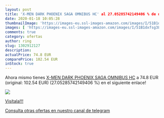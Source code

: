 ```yaml
---
layout: post
title: 'X-MEN DARK PHOENIX SAGA OMNIBUS HC' al 27.05285742149406 % de descuento
date: 2020-01-18 10:05:28
thumbnailImage: 'https://images-eu.ssl-images-amazon.com/images/I/51B1dxfsg3L._SL200_.jpg'
images: [ 'https://images-eu.ssl-images-amazon.com/images/I/51B1dxfsg3L._SL200_.jpg' ]
comments: true
category: ofertas
author: ring
slug: 1302912127
description:
actualPrice: 74.8 EUR
comparePrice: 102.54 EUR
inStock: true
---
```


Ahora mismo tienes [X-MEN DARK PHOENIX SAGA OMNIBUS HC](https://www.amazon.com/dp/1302912127/?tag=redken08-20) a 74.8 EUR (original: 102.54 EUR) (27.05285742149406 %) en el siguiente enlace!

[![](https://images-eu.ssl-images-amazon.com/images/I/51B1dxfsg3L._SL200_.jpg)](https://www.amazon.com/dp/1302912127/?tag=redken08-20)

[Visítala!!!](https://www.amazon.com/dp/1302912127/?tag=redken08-20)

[Consulta otras ofertas en nuestro canal de telegram](https://t.me/s/ofertas25)
